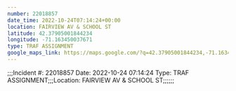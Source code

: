 ```yaml
---
number: 22018857
date_time: 2022-10-24T07:14:24+00:00
location: FAIRVIEW AV & SCHOOL ST
latitude: 42.37905001844234
longitude: -71.163450037671
type: TRAF ASSIGNMENT
google_maps_link: https://maps.google.com/?q=42.37905001844234,-71.163450037671
---
```


;;;Incident #: 22018857  Date: 2022-10-24 07:14:24   Type: TRAF ASSIGNMENT;;;Location: FAIRVIEW AV & SCHOOL ST;;;;;;
